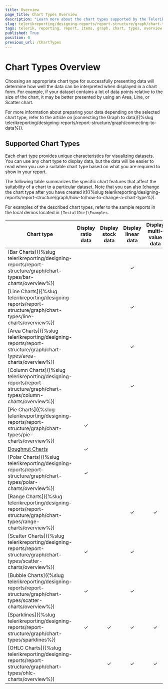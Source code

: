 ```yaml
---
title: Overview
page_title: Chart Types Overview
description: "Learn more about the chart types supported by the Telerik Reporting Graph report item."
slug: telerikreporting/designing-reports/report-structure/graph/chart-types/overview
tags: telerik, reporting, report, items, graph, chart, types, overview
published: True
position: 0
previous_url: /ChartTypes
---
```


# Chart Types Overview

Choosing an appropriate chart type for successfully presenting data will determine how well the data can be interpreted when displayed in a chart form. For example, if your dataset contains a lot of data points relative to the size of the chart, it may be better presented by using an Area, Line, or Scatter chart. 

For more information about preparing your data depending on the selected chart type, refer to the article on [connecting the Graph to data]({%slug telerikreporting/designing-reports/report-structure/graph/connecting-to-data%}).

## Supported Chart Types

Each chart type provides unique characteristics for visualizing datasets. You can use any chart type to display data, but the data will be easier to read when you use a suitable chart type based on what you are required to show in your report. 

The following table summarizes the specific chart features that affect the suitability of a chart to a particular dataset. Note that you can also [change the chart type after you have created it]({%slug telerikreporting/designing-reports/report-structure/graph/how-to/how-to-change-a-chart-type%}).

For examples of the described chart types, refer to the sample reports in the local demos located in `[InstallDir]\Examples`.

| Chart type | Display ratio data | Display stock data | Display linear data | Display multi-value data |
| ------ |:------:|:------:|:------:|:------:|
| [Bar Charts]({%slug telerikreporting/designing-reports/report-structure/graph/chart-types/bar-charts/overview%})|||&#x2713;||
| [Line Charts]({%slug telerikreporting/designing-reports/report-structure/graph/chart-types/line-charts/overview%})|||&#x2713;||
| [Area Charts]({%slug telerikreporting/designing-reports/report-structure/graph/chart-types/area-charts/overview%})|||&#x2713;||
| [Column Charts]({%slug telerikreporting/designing-reports/report-structure/graph/chart-types/column-charts/overview%})|||&#x2713;||
| [Pie Charts]({%slug telerikreporting/designing-reports/report-structure/graph/chart-types/pie-charts/overview%})|&#x2713;||||
| [Doughnut Charts](9ed47840-c3ab-48c8-9845-f43066ba981e#choosing-a-chart-type)|&#x2713;||||
| [Polar Charts]({%slug telerikreporting/designing-reports/report-structure/graph/chart-types/polar-charts/overview%})|&#x2713;||||
| [Range Charts]({%slug telerikreporting/designing-reports/report-structure/graph/chart-types/range-charts/overview%})|||&#x2713;|&#x2713;|
| [Scatter Charts]({%slug telerikreporting/designing-reports/report-structure/graph/chart-types/scatter-charts/overview%})|&#x2713;||&#x2713;||
| [Bubble Charts]({%slug telerikreporting/designing-reports/report-structure/graph/chart-types/scatter-charts/overview%})|&#x2713;||&#x2713;||
| [Sparklines]({%slug telerikreporting/designing-reports/report-structure/graph/chart-types/sparklines%})|&#x2713;|&#x2713;|&#x2713;|&#x2713;|
| [OHLC Charts]({%slug telerikreporting/designing-reports/report-structure/graph/chart-types/ohlc-charts/overview%})||&#x2713;|&#x2713;|&#x2713;|

